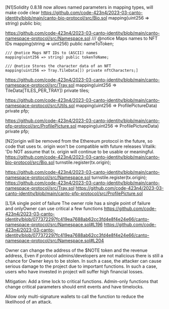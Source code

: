 [N1]Solidity 0.8.18 now allows named parameters in mapping types, will make code clear
https://github.com/code-423n4/2023-03-canto-identity/blob/main/canto-bio-protocol/src/Bio.sol
    mapping(uint256 => string) public bio;

https://github.com/code-423n4/2023-03-canto-identity/blob/main/canto-namespace-protocol/src/Namespace.sol
    /// @notice Maps names to NFT IDs
    mapping(string => uint256) public nameToToken;

    /// @notice Maps NFT IDs to (ASCII) names
    mapping(uint256 => string) public tokenToName;

    /// @notice Stores the character data of an NFT
    mapping(uint256 => Tray.TileData[]) private nftCharacters;]

https://github.com/code-423n4/2023-03-canto-identity/blob/main/canto-namespace-protocol/src/Tray.sol
    mapping(uint256 => TileData[TILES_PER_TRAY]) private tiles;

https://github.com/code-423n4/2023-03-canto-identity/blob/main/canto-namespace-protocol/src/Utils.sol
    mapping(uint256 => ProfilePictureData) private pfp;

https://github.com/code-423n4/2023-03-canto-identity/blob/main/canto-pfp-protocol/src/ProfilePicture.sol
    mapping(uint256 => ProfilePictureData) private pfp;

[N2]origin will be removed from the Ethereum protocol in the future, so code that uses tx. origin won't be compatible with future releases Vitalik: 'Do NOT assume that tx. origin will continue to be usable or meaningful.
https://github.com/code-423n4/2023-03-canto-identity/blob/main/canto-bio-protocol/src/Bio.sol
             turnstile.register(tx.origin);

https://github.com/code-423n4/2023-03-canto-identity/blob/main/canto-namespace-protocol/src/Namespace.sol
            turnstile.register(tx.origin);
https://github.com/code-423n4/2023-03-canto-identity/blob/main/canto-namespace-protocol/src/Tray.sol
https://github.com/code-423n4/2023-03-canto-identity/blob/main/canto-pfp-protocol/src/ProfilePicture.sol

[L1]A single point of failure
The owner role has a single point of failure and onlyOwner can use critical a few functions
https://github.com/code-423n4/2023-03-canto-identity/blob/077372297fc419ea7688ab62cc3fd4e8f4e24e66/canto-namespace-protocol/src/Namespace.sol#L196
https://github.com/code-423n4/2023-03-canto-identity/blob/077372297fc419ea7688ab62cc3fd4e8f4e24e66/canto-namespace-protocol/src/Namespace.sol#L204

Owner can change the address of the $NOTE token and the revenue address, Even if protocol admins/developers are not malicious there is still a chance for Owner keys to be stolen. In such a case, the attacker can cause serious damage to the project due to important functions. In such a case, users who have invested in project will suffer high financial losses.

Mitigation:
Add a time lock to critical functions. Admin-only functions that change critical parameters should emit events and have timelocks.

Allow only multi-signature wallets to call the function to reduce the likelihood of an attack.

